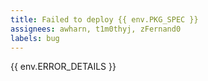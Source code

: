 ```yaml
---
title: Failed to deploy {{ env.PKG_SPEC }}
assignees: awharn, t1m0thyj, zFernand0
labels: bug
---
```

{{ env.ERROR_DETAILS }}

